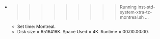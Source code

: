 * >>>>>>>>> Running inst-std-system-xtra-tz-montreal.sh ...
  * Set time: Montreal.
  * Disk size = 6516416K. Space Used = 4K. Runtime = 00:00:00:00.
